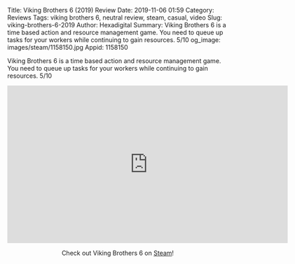 Title: Viking Brothers 6 (2019) Review
Date: 2019-11-06 01:59
Category: Reviews
Tags: viking brothers 6, neutral review, steam, casual, video
Slug: viking-brothers-6-2019
Author: Hexadigital
Summary: Viking Brothers 6 is a time based action and resource management game. You need to queue up tasks for your workers while continuing to gain resources. 5/10
og_image: images/steam/1158150.jpg
Appid: 1158150

Viking Brothers 6 is a time based action and resource management game. You need to queue up tasks for your workers while continuing to gain resources. 5/10

<center><iframe src="https://www.youtube.com/embed/inJwMBitysg?feature=oembed" allow="accelerometer; autoplay; encrypted-media; gyroscope; picture-in-picture" width="640" height="360" frameborder="0"></iframe>

Check out Viking Brothers 6 on [Steam](https://store.steampowered.com/app/1158150/?curator_clanid=34633900)!</center>